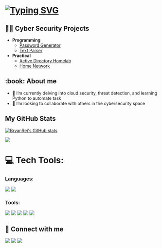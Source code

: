 <h1><a href="https://git.io/typing-svg"><img src="https://readme-typing-svg.demolab.com?font=Fira+Code&size=18&duration=4500&pause=1000&color=A855F7&multiline=true&random=false&width=435&lines=Hi%2C+I'm+Bryan!;Cyber+Security+Enthusiast" alt="Typing SVG" /></a> </h1>


<h2>👨‍💻 Cyber Security Projects</h2>

- <b>Programming</b>
  - [Password Generator](https://github.com/BryanRej/Password-Generator)
  - [Text Parser](https://github.com/BryanRej/Text-Parser)
- <b>Practical</b>
  - [Active Directory Homelab](https://github.com/BryanRej/Active-Directory-Homelab)
  - [Home Network](https://github.com/BryanRej/Home-Network)
  

<h2> :book: About me</h2>

- 🌱 I’m currently delving into cloud security, threat detection, and learning Python to automate task
- 👯 I’m looking to collaborate with others in the cybersecurity space

<b><h2>My GitHub Stats</h2></b>

<a href="http://www.github.com/BryanRej"><img src="https://github-readme-stats.vercel.app/api?username=BryanRej&show_icons=true&hide=&count_private=true&title_color=a855f7&text_color=ffffff&icon_color=0891b2&bg_color=1c1917&hide_border=true&show_icons=true" alt="BryanRej's GitHub stats" /></a>

<a href="http://www.github.com/BryanRej"><img src="https://github-readme-streak-stats.herokuapp.com/?user=BryanRej&stroke=ffffff&background=1c1917&ring=a855f7&fire=a855f7&currStreakNum=ffffff&currStreakLabel=a855f7&sideNums=ffffff&sideLabels=ffffff&dates=ffffff&hide_border=true" /></a>

# 💻 Tech Tools:
### Languages:
<div>
    <img src="https://img.shields.io/badge/python-%233776AB.svg?style=for-the-badge&logo=python&logoColor=white" />
  <img src="https://img.shields.io/badge/sql-%2307405e.svg?style=for-the-badge&logo=postgresql&logoColor=white" />
</div> 

### Tools:
<div>
    <img src="https://img.shields.io/badge/-Splunk-000000?&style=for-the-badge&logo=Splunk&logoColor=white" />
  <img src="https://img.shields.io/badge/-Wireshark-1679A7?&style=for-the-badge&logo=Wireshark&logoColor=white" />
    <img src="https://img.shields.io/badge/-Elastic-005571?&style=for-the-badge&logo=Elastic&logoColor=white" />
  <img src="https://img.shields.io/badge/-Microsoft_Sentinel-0078D4?&style=for-the-badge&logo=Microsoft&logoColor=white" />
   <img src="https://img.shields.io/badge/-VirusTotal-%23394EFF?style=for-the-badge&logo=virustotal&logoColor=white" />
</div> 

<h2> 🤳 Connect with me</h2>
<a href="https://linkedin.com/in/bryan-rejouis"><img src="https://img.shields.io/badge/-LinkedIn-0072b1?&style=for-the-badge&logo=linkedin&logoColor=white" /></a>
<a href="https://twitter.com/CytechBry"><img src="https://img.shields.io/badge/Twitter-1DA1F2?style=for-the-badge&logo=twitter&logoColor=white" /></a>
<a href="https://tryhackme.com/p/CyBry"><img src="https://img.shields.io/badge/-TryHackMe-%23212C42?style=for-the-badge&logo=tryhackme&logoColor=white" /></a>

<!--
**BryanRej/BryanRej** is a ✨ _special_ ✨ repository because its `README.md` (this file) appears on your GitHub profile.

Here are some ideas to get you started:

- 🔭 I’m currently working on ...
- 🌱 I’m currently learning ...
- 👯 I’m looking to collaborate on ...
- 🤔 I’m looking for help with ...
- 💬 Ask me about ...
- 📫 How to reach me: ...
- 😄 Pronouns: ...
- ⚡ Fun fact: ...
-->
